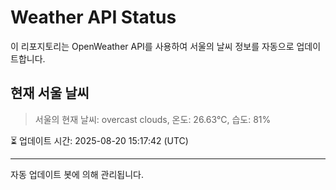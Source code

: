 
# Weather API Status

이 리포지토리는 OpenWeather API를 사용하여 서울의 날씨 정보를 자동으로 업데이트합니다.

## 현재 서울 날씨
> 서울의 현재 날씨: overcast clouds, 온도: 26.63°C, 습도: 81%

⏳ 업데이트 시간: 2025-08-20 15:17:42 (UTC)

---
자동 업데이트 봇에 의해 관리됩니다.
